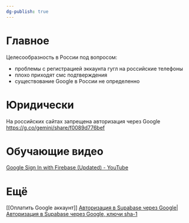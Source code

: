 ```yaml
---
dg-publish: true
---
```


# Главное
Целесообразность в России под вопросом:
- проблемы с регистрацией эккаунта гугл на российские телефоны 
- плохо приходят смс подтверждения
- существование Google в России не определенно 

# Юридически
На российских сайтах запрещена авторизация через Google
https://g.co/gemini/share/f0089d776bef

# Обучающие видео
[Google Sign In with Firebase (Updated) - YouTube](https://www.youtube.com/watch?v=x1SLLGJ9UAE)

# Ещё 
[[Оплатить Google аккаунт]]
[Авторизация в Supabase через Google|Авторизация в Supabase через Google, ключи sha-1](Авторизация%20в%20Supabase%20через%20Google.md)
